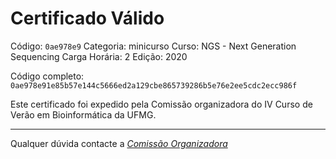 # Certificado Válido

Código: `0ae978e9`
Categoria: minicurso
Curso: NGS - Next Generation Sequencing
Carga Horária: 2
Edição: 2020


Código completo: `0ae978e91e85b57e144c5666ed2a129cbe865739286b5e76e2ee5cdc2ecc986f`


Este certificado foi expedido pela Comissão organizadora do IV Curso de Verão em Bioinformática da UFMG.

----

Qualquer dúvida contacte a [_Comissão Organizadora_](<mailto:cursobioinfoufmg@gmail.com$subject=[Certificados]>)

